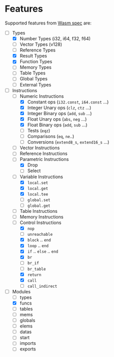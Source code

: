 # Features

Supported features from [Wasm spec](https://webassembly.github.io/spec/core/syntax/instructions.html) are:
- [ ] Types
    - [x] Number Types (i32, i64, f32, f64)
    - [ ] Vector Types (v128)
    - [ ] Reference Types
    - [x] Result Types
    - [x] Function Types
    - [ ] Memory Types
    - [ ] Table Types
    - [ ] Global Types
    - [ ] External Types
- [ ] Instructions
    - [ ] Numeric Instructions
        - [x] Constant ops (`i32.const`, `i64.const` ...)
        - [x] Integer Unary ops (`clz`, `ctz` ...)
        - [x] Integer Binary ops (`add`, `sub` ...)
        - [x] Float Unary ops (`abs`, `neg` ...)
        - [x] Float Binary ops (`add`, `sub` ...)
        - [ ] Tests (`eqz`)
        - [ ] Comparisons (`eq`, `ne`..)
        - [ ] Conversions (`extend8_s`, `extend16_s` ...)
    - [ ] Vector Instructions
    - [ ] Reference Instructions
    - [ ] Parametric Instructions
        - [x] Drop
        - [ ] Select
    - [ ] Variable Instructions
        - [x] `local.set`
        - [x] `local.get`
        - [x] `local.tee`
        - [ ] `global.set`
        - [ ] `global.get`
    - [ ] Table Instructions
    - [ ] Memory Instructions
    - [ ] Control Instructions
        - [x] `nop`
        - [ ] `unreachable`
        - [x] `block` .. `end`
        - [x] `loop` .. `end`
        - [x] `if` .. `else` .. `end`
        - [x] `br`
        - [ ] `br_if`
        - [ ] `br_table`
        - [x] `return`
        - [x] `call`
        - [ ] `call_indirect`
- [ ] Modules
    - [ ] types
    - [x] funcs
    - [ ] tables
    - [ ] mems
    - [ ] globals
    - [ ] elems
    - [ ] datas
    - [ ] start
    - [ ] imports
    - [ ] exports
